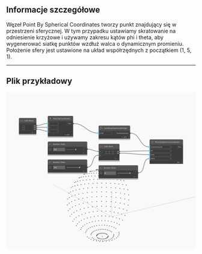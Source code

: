 ## Informacje szczegółowe
Węzeł Point By Spherical Coordinates tworzy punkt znajdujący się w przestrzeni sferycznej. W tym przypadku ustawiamy skratowanie na odniesienie krzyżowe i używamy zakresu kątów phi i theta, aby wygenerować siatkę punktów wzdłuż walca o dynamicznym promieniu. Położenie sfery jest ustawione na układ współrzędnych z początkiem (1, 5, 1).
___
## Plik przykładowy

![BySphericalCoordinates](./Autodesk.DesignScript.Geometry.Point.BySphericalCoordinates_img.jpg)

